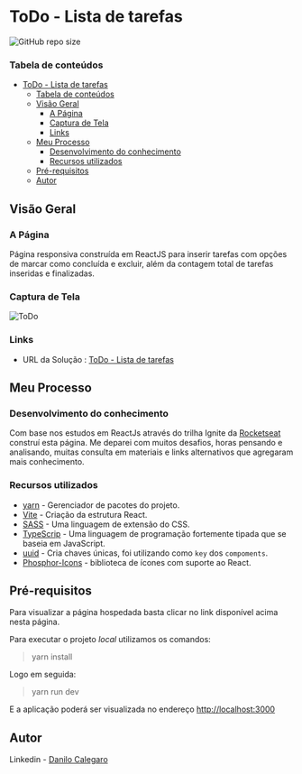 # ToDo - Lista de tarefas

![GitHub repo size](https://img.shields.io/github/repo-size/DaniloCalegaro/to-do-react-ts)



### Tabela de conteúdos

- [ToDo - Lista de tarefas](#todo---lista-de-tarefas)
    - [Tabela de conteúdos](#tabela-de-conteúdos)
  - [Visão Geral](#visão-geral)
    - [A Página](#a-página)
    - [Captura de Tela](#captura-de-tela)
    - [Links](#links)
  - [Meu Processo](#meu-processo)
    - [Desenvolvimento do conhecimento](#desenvolvimento-do-conhecimento)
    - [Recursos utilizados](#recursos-utilizados)
  - [Pré-requisitos](#pré-requisitos)
  - [Autor](#autor)

## Visão Geral
### A Página
Página responsiva construída em ReactJS para inserir tarefas com opções de marcar como concluída e excluir, além da contagem total de tarefas inseridas e finalizadas.


### Captura de Tela

![ToDo](https://user-images.githubusercontent.com/33231886/173627046-efefc744-dd2a-420e-8ec6-f625528b2e0b.jpg)

### Links

- URL da Solução : [ToDo - Lista de tarefas](https://to-do-react-ts.vercel.app/)

## Meu Processo

### Desenvolvimento do conhecimento

Com base nos estudos em ReactJs através do trilha Ignite da [Rocketseat](https://www.rocketseat.com.br/) construí esta página. Me deparei com muitos desafios, horas pensando e analisando, muitas consulta em materiais e links alternativos que agregaram mais conhecimento. 

### Recursos utilizados

- [yarn](https://yarnpkg.com/) - Gerenciador de pacotes do projeto.
- [Vite](https://vitejs.dev/) - Criação da estrutura React.
- [SASS](https://sass-lang.com/) - Uma linguagem de extensão do CSS.
- [TypeScrip](https://www.typescriptlang.org/) - Uma linguagem de programação fortemente tipada que se baseia em JavaScript.
- [uuid](https://yarnpkg.com/package/uuid) - Cria chaves únicas, foi utilizando como `key` dos `compoments`.
- [Phosphor-Icons](https://phosphoricons.com/) - biblioteca de ícones com suporte ao React.

## Pré-requisitos

Para visualizar a página hospedada basta clicar no link disponível acima nesta página.

Para executar o projeto *local* utilizamos os comandos:
> yarn install

Logo em seguida:

> yarn run dev

E a aplicação poderá ser visualizada no endereço [http://localhost:3000](http://localhost:3000)

## Autor

Linkedin - [Danilo Calegaro](https://www.linkedin.com/in/danilo-calegaro/)